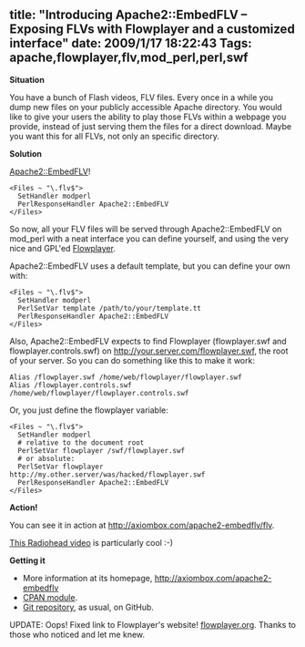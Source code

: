 title: "Introducing Apache2::EmbedFLV – Exposing FLVs with Flowplayer and a customized interface"
date: 2009/1/17 18:22:43
Tags: apache,flowplayer,flv,mod_perl,perl,swf
---
<strong>Situation</strong>

You have a bunch of Flash videos, FLV files. Every once in a while you dump new files on your publicly accessible Apache directory. You would like to give your users the ability to play those FLVs within a webpage you provide, instead of just serving them the files for a direct download. Maybe you want this for all FLVs, not only an specific directory.

<strong>Solution</strong>

<a href="http://axiombox.com/apache2-embedflv">Apache2::EmbedFLV</a>!
<pre><code>&lt;Files ~ "\.flv$"&gt;
  SetHandler modperl
  PerlResponseHandler Apache2::EmbedFLV
&lt;/Files&gt;
</code></pre>
So now, all your FLV files will be served through Apache2::EmbedFLV on mod_perl with a neat interface you can define yourself, and using the very nice and GPL'ed <a href="http://flowplayer.org">Flowplayer</a>.

Apache2::EmbedFLV uses a default template, but you can define your own with:
<pre><code>&lt;Files ~ "\.flv$"&gt;
  SetHandler modperl
  PerlSetVar template /path/to/your/template.tt
  PerlResponseHandler Apache2::EmbedFLV
&lt;/Files&gt;</code></pre>
Also, Apache2::EmbedFLV expects to find Flowplayer (flowplayer.swf and flowplayer.controls.swf) on http://your.server.com/flowplayer.swf, the root of your server. So you can do something like this to make it work:
<pre><code>Alias /flowplayer.swf /home/web/flowplayer/flowplayer.swf
Alias /flowplayer.controls.swf /home/web/flowplayer/flowplayer.controls.swf</code></pre>
Or, you just define the flowplayer variable:
<pre><code>&lt;Files ~ "\.flv$"&gt;
  SetHandler modperl
  # relative to the document root
  PerlSetVar flowplayer /swf/flowplayer.swf
  # or absolute:
  PerlSetVar flowplayer http://my.other.server/was/hacked/flowplayer.swf
  PerlResponseHandler Apache2::EmbedFLV
&lt;/Files&gt;</code></pre>
<strong>Action!</strong>

You can see it in action at <a href="http://axiombox.com/apache2-embedflv/flv">http://axiombox.com/apache2-embedflv/flv</a>.

<a href="http://axiombox.com/apache2-embedflv/flv/radiohead_bodysnatchers2.flv">This Radiohead video</a> is particularly cool :-)

<strong>Getting it</strong>
<ul>
	<li>More information at its homepage, <a href="http://axiombox.com/apache2-embedflv">http://axiombox.com/apache2-embedflv</a></li>
	<li><a href="http://search.cpan.org/~damog/Apache2-EmbedFLV-0.2/">CPAN module</a>.</li>
	<li><a href="http://github.com/damog/apache2-embedflv">Git repository</a>, as usual, on GitHub.</li>
</ul>
UPDATE: Oops! Fixed link to Flowplayer's website! <a href="http://flowplayer.org">flowplayer.org</a>. Thanks to those who noticed and let me knew.